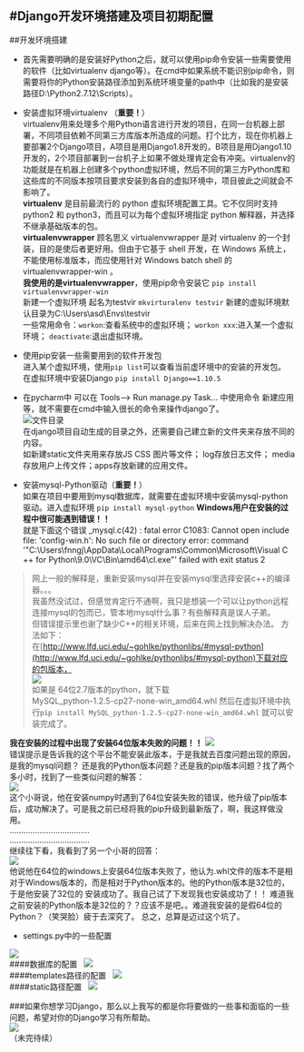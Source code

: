 #Django开发环境搭建及项目初期配置
---
##开发环境搭建
- 首先需要明确的是安装好Python之后，就可以使用pip命令安装一些需要使用的软件（比如virtualenv django等）。在cmd中如果系统不能识别pip命令，则需要将你的Python安装路径添加到系统环境变量的path中（比如我的是安装路径D:\Python2.7.12\Scripts）。

- 安装虚拟环境virtualenv （**重要！**）  
  virtualenv用来处理多个用Python语言进行开发的项目，在同一台机器上部署，不同项目依赖不同第三方库版本所造成的问题。打个比方，现在你机器上要部署2个Django项目，A项目是用Django1.8开发的，B项目是用Django1.10开发的，2个项目部署到一台机子上如果不做处理肯定会有冲突。virtualenv的功能就是在机器上创建多个python虚拟环境，然后不同的第三方Python库和这些库的不同版本按项目要求安装到各自的虚拟环境中，项目彼此之间就会不影响了。  
  **virtualenv** 是目前最流行的 python 虚拟环境配置工具。它不仅同时支持 python2 和 python3，而且可以为每个虚拟环境指定 python 解释器，并选择不继承基础版本的包。  
**virtualenvwrapper** 顾名思义 virtualenvwrapper 是对 virtualenv 的一个封装，目的是使后者更好用。但由于它基于 shell 开发，在 Windows 系统上，不能使用标准版本，而应使用针对 Windows batch shell 的 virtualenvwrapper-win 。  
**我使用的是virtualenvwrapper**，使用pip命令安装它 `pip install virtualenvwrapper-win`   
新建一个虚拟环境 起名为testvir `mkvirturalenv testvir` 新建的虚拟环境默认目录为C:\Users\asd\Envs\testvir   
一些常用命令：`workon`:查看系统中的虚拟环境； `workon xxx`:进入某一个虚拟环境； `deactivate`:退出虚拟环境。

- 使用pip安装一些需要用到的软件开发包  
进入某个虚拟环境，使用`pip list`可以查看当前虚环境中的安装的开发包。  
在虚拟环境中安装Django   `pip install Django==1.10.5`  

- 在pycharm中 可以在 Tools——> Run manage.py Task... 中使用命令 新建应用等，就不需要在cmd中输入很长的命令来操作django了。  
![文件目录](http://i.imgur.com/w1aHoxr.png)  
在django项目自动生成的目录之外，还需要自己建立新的文件夹来存放不同的内容。  
如新建static文件夹用来存放JS CSS 图片等文件； log存放日志文件； media存放用户上传文件；apps存放新建的应用文件。  

- 安装mysql-Python驱动（**重要！**）  
如果在项目中要用到mysql数据库，就需要在虚拟环境中安装mysql-python驱动。进入虚拟环境 `pip install mysql-python`  **Windows用户在安装的过程中很可能遇到错误！！**  
就是下面这个错误
_mysql.c(42) : fatal error C1083: Cannot open include file: 'config-win.h': No such file or directory error: command '"C:\Users\fnngj\AppData\Local\Programs\Common\Microsoft\Visual C ++ for Python\9.0\VC\Bin\amd64\cl.exe"' failed with exit status 2


>网上一般的解释是，重新安装mysql并在安装mysql里选择安装c++的编译器。。。  
我虽然没试过，但感觉肯定行不通啊，我只是想装一个可以让python远程连接mysql的包而已，管本地mysql什么事？有些解释真是误人子弟。  
但错误提示里也谢了缺少C++的相关环境，后来在网上找到解决办法。
方法如下：  
在[http://www.lfd.uci.edu/~gohlke/pythonlibs/#mysql-python](http://www.lfd.uci.edu/~gohlke/pythonlibs/#mysql-python)下载对应的包版本，  
![](http://i.imgur.com/BDXlrfO.png)  
如果是 64位2.7版本的python，就下载  
MySQL_python-1.2.5-cp27-none-win_amd64.whl
然后在虚拟环境中执行`pip install MySQL_python-1.2.5-cp27-none-win_amd64.whl` 就可以安装完成了。  

**我在安装的过程中出现了安装64位版本失败的问题！！**
![](http://i.imgur.com/q0Ph2p3.jpg)    
错误提示是告诉我的这个平台不能安装此版本，于是我就去百度问题出现的原因，是我的mysql问题？ 还是我的Python版本问题？还是我的pip版本问题？找了两个多小时，找到了一些类似问题的解答：  
![](http://i.imgur.com/mvCEjOE.png)  
这个小哥说，他在安装numpy时遇到了64位安装失败的错误，他升级了pip版本后，成功解决了。可是我之前已经将我的pip升级到最新版了，啊，我这样做没用。  
...................................  
...................................  
继续往下看，我看到了另一个小哥的回答：  
![](http://i.imgur.com/pfjAR3P.png)  
他说他在64位的windows上安装64位版本失败了，他认为.whl文件的版本不是相对于Windows版本的，而是相对于Python版本的。他的Python版本是32位的，于是他安装了32位的 安装成功了。我自己试了下发现我也安装成功了！！ 难道我之前安装的Python版本是32位的？？应该不是吧。。难道我安装的是假64位的Python？（笑哭脸）疲于去深究了。  总之，总算是迈过这个坑了。  

- settings.py中的一些配置   

![](http://i.imgur.com/eFZW90H.png)  
####数据库的配置  
![](http://i.imgur.com/CovzL77.png)  
####templates路径的配置  
![](http://i.imgur.com/Ww84zUW.png)  
####static路径配置  
![](http://i.imgur.com/z86m3fW.png)  

###如果你想学习Django，那么以上我写的都是你将要做的一些事和面临的一些问题，希望对你的Django学习有所帮助。  
![](http://i.imgur.com/WMfbMnO.jpg)  
（未完待续）
